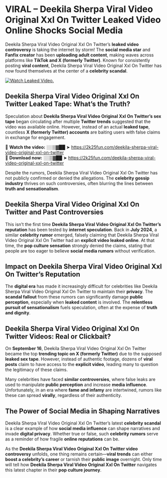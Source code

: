 # VIRAL – Deekila Sherpa Viral Video Original Xxl On Twitter Leaked Video Online Shocks Social Media 

Deekila Sherpa Viral Video Original Xxl On Twitter’s **leaked video controversy** is taking the internet by storm! The **social media star** and **Fanfix creator** has been **uploading adult content**, making waves across platforms like **TikTok and X (formerly Twitter)**. Known for consistently posting **viral content**, Deekila Sherpa Viral Video Original Xxl On Twitter has now found themselves at the center of a **celebrity scandal**.  

[![Watch Leaked Video.](https://miro.medium.com/v2/resize:fit:828/format:webp/1*cilzJN44JGOrTw9NJCrNHA.gif "Watch Leaked Video")](https://2k25fun.com/deekila-sherpa-viral-video-original-xxl-on-twitter)

## **Deekila Sherpa Viral Video Original Xxl On Twitter Leaked Tape: What’s the Truth?**  
Speculation about **Deekila Sherpa Viral Video Original Xxl On Twitter’s sex tape** began circulating after multiple **Twitter trends** suggested that the video was available online. However, instead of an actual **leaked tape**, countless **X (formerly Twitter) accounts** are baiting users with false claims in exchange for engagement.  

🔹 **Watch the video:** ░░▒▓██ ➤ https://2k25fun.com/deekila-sherpa-viral-video-original-xxl-on-twitter  
🔹 **Download now:** ░░▒▓██ ➤ https://2k25fun.com/deekila-sherpa-viral-video-original-xxl-on-twitter  

Despite the rumors, Deekila Sherpa Viral Video Original Xxl On Twitter has not publicly confirmed or denied the allegations. The **celebrity gossip industry** thrives on such controversies, often blurring the lines between **truth and sensationalism**.  

## **Deekila Sherpa Viral Video Original Xxl On Twitter and Past Controversies**  
This isn’t the first time **Deekila Sherpa Viral Video Original Xxl On Twitter’s reputation** has been tested by **internet speculation**. Back in **July 2024**, a similar **celebrity rumor** emerged, falsely claiming that Deekila Sherpa Viral Video Original Xxl On Twitter had an **explicit video leaked online**. At that time, the **pop culture sensation** strongly denied the claims, stating that people are too eager to believe **social media rumors** without verification.  

## **Impact on Deekila Sherpa Viral Video Original Xxl On Twitter’s Reputation**  
The **digital era** has made it increasingly difficult for celebrities like Deekila Sherpa Viral Video Original Xxl On Twitter to maintain their **privacy**. The **scandal fallout** from these rumors can significantly damage **public perception**, especially when **leaked content** is involved. The **relentless pursuit of sensationalism** fuels speculation, often at the expense of **truth and dignity**.  

## **Deekila Sherpa Viral Video Original Xxl On Twitter Videos: Real or Clickbait?**  
On **September 16**, Deekila Sherpa Viral Video Original Xxl On Twitter became the top **trending topic on X (formerly Twitter)** due to the supposed **leaked sex tape**. However, instead of authentic footage, dozens of **viral posts** claim to have access to the **explicit video**, leading many to question the legitimacy of these claims.  

Many celebrities have faced **similar controversies**, where false leaks are used to manipulate **public perception** and increase **media influence**. Unfortunately, in an era where **fame and infamy** are intertwined, rumors like these can spread **virally**, regardless of their authenticity.  

## **The Power of Social Media in Shaping Narratives**  
Deekila Sherpa Viral Video Original Xxl On Twitter’s latest **celebrity scandal** is a clear example of how **social media influence** can shape narratives and invade **digital privacy**. Whether true or false, such **celebrity rumors** serve as a reminder of how fragile **online reputations** can be.  

As the **Deekila Sherpa Viral Video Original Xxl On Twitter video controversy** unfolds, one thing remains certain—**viral trends** can either **boost a celebrity’s career** or tarnish their **public image** overnight. Only time will tell how **Deekila Sherpa Viral Video Original Xxl On Twitter** navigates this latest chapter in their **pop culture journey**. 